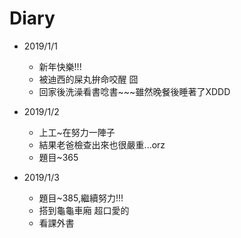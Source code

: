 # Diary

* 2019/1/1
  * 新年快樂!!!
  * 被迪西的屎丸拚命咬醒 囧 
  * 回家後洗澡看書唸書~~~雖然晚餐後睡著了XDDD
  
* 2019/1/2
  * 上工~在努力一陣子
  * 結果老爸檢查出來也很嚴重...orz
  * 題目~365
  
* 2019/1/3
  * 題目~385,繼續努力!!!
  * 搭到龜龜車廂 超口愛的
  * 看課外書
  
  